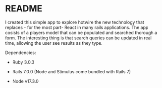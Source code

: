 # README

I created this simple app to explore hotwire the new technology that replaces - for the most part- React in many rails applications. The app cosists of a players model that can be populated and searched thorough a form. The interesting thing is that search queries can be updated in real time, allowing the user see results as they type. 

Dependencies:

* Ruby 3.0.3

* Rails 7.0.0 (Node and Stimulus come bundled with Rails 7)

* Node v17.3.0


